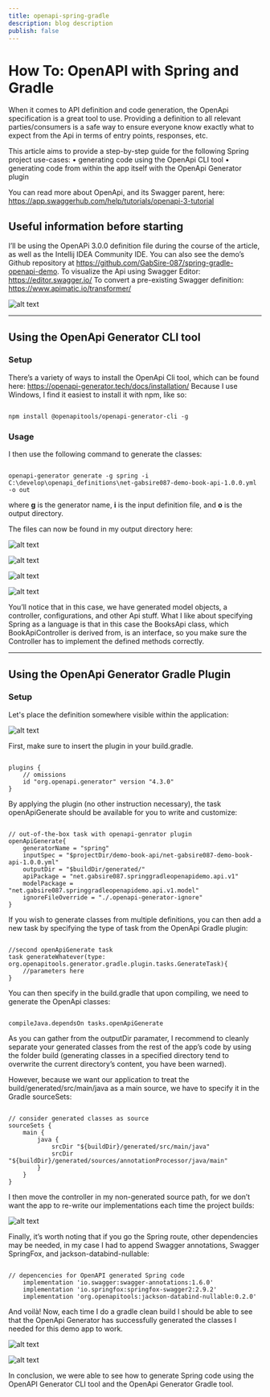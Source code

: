 ```yaml
---
title: openapi-spring-gradle
description: blog description
publish: false
---
```


# How To: OpenAPI with Spring and Gradle

When it comes to API definition and code generation, the OpenApi specification is a great tool to use. Providing a definition to all relevant parties/consumers is a safe way to ensure everyone know exactly what to expect from the Api in terms of entry points, responses, etc. 

This article aims to provide a step-by-step guide for the following Spring project use-cases: 
    • generating code using the OpenApi CLI tool 
    • generating code from within the app itself with the OpenApi Generator plugin 

You can read more about OpenApi, and its Swagger parent, here: https://app.swaggerhub.com/help/tutorials/openapi-3-tutorial

## Useful information before starting

I’ll be using the OpenAPi 3.0.0 definition file during the course of the article, as well as the Intellij IDEA Community IDE. 
You can also see the demo’s Github repository at https://github.com/GabSire-087/spring-gradle-openapi-demo. 
To visualize the Api using Swagger Editor: https://editor.swagger.io/ 
To convert a pre-existing Swagger definition: https://www.apimatic.io/transformer/

![alt text](assets/images/article_openapi/001_swagger_editor.jpg "No image available")

***

## Using the OpenApi Generator CLI tool

### Setup

There’s a variety of ways to install the OpenApi Cli tool, which can be found here: https://openapi-generator.tech/docs/installation/ 
Because I use Windows, I find it easiest to install it with npm, like so:

<pre class="language-bash"><code class="language-bash">
npm install @openapitools/openapi-generator-cli -g
</code></pre>

### Usage

I then use the following command to generate the classes: 

<pre class="language-bash"><code class="language-bash">
openapi-generator generate -g spring -i C:\develop\openapi_definitions\net-gabsire087-demo-book-api-1.0.0.yml -o out
</code></pre>

where **g** is the generator name, **i** is the input definition file, and **o** is the output directory.

The files can now be found in my output directory here:

![alt text](assets/images/article_openapi/002_open_api_cli_generate.jpg "No image available")

![alt text](assets/images/article_openapi/003_open_api_generate_src.jpg "No image available")

![alt text](assets/images/article_openapi/004_open_api_g_api.jpg "No image available")

![alt text](assets/images/article_openapi/005_open_api_models.jpg "No image available")

You’ll notice that in this case, we have generated model objects, a controller, configurations, and other Api stuff. 
What I like about specifying Spring as a language is that in this case the BooksApi class, which BookApiController is derived from, is an interface, so you make sure the Controller has to implement the defined methods correctly. 

***

## Using the OpenApi Generator Gradle Plugin

### Setup

Let's place the definition somewhere visible within the application:

![alt text](assets/images/article_openapi/007_contract_placement.jpg "No image available")

First, make sure to insert the plugin in your build.gradle.

<pre class="language-groovy"><code class="language-groovy">
plugins {
	// omissions
	id "org.openapi.generator" version "4.3.0"
}
</code></pre>

By applying the plugin (no other instruction necessary), the task openApiGenerate should be available for you to write and customize:

<pre class="language-groovy"><code class="language-groovy">
// out-of-the-box task with openapi-genrator plugin
openApiGenerate{
	generatorName = "spring"
	inputSpec = "$projectDir/demo-book-api/net-gabsire087-demo-book-api-1.0.0.yml"
	outputDir = "$buildDir/generated/"
	apiPackage = "net.gabsire087.springgradleopenapidemo.api.v1"
	modelPackage = "net.gabsire087.springgradleopenapidemo.api.v1.model"
	ignoreFileOverride = "./.openapi-generator-ignore"
}
</code></pre>

If you wish to generate classes from multiple definitions, you can then add a new task by specifying the type of task from the OpenApi Gradle plugin: 

<pre class="language-groovy"><code class="language-groovy">
//second openApiGenerate task
task generateWhatever(type: org.openapitools.generator.gradle.plugin.tasks.GenerateTask){
    //parameters here
} 
</code></pre>

You can then specify in the build.gradle that upon compiling, we need to generate the OpenApi classes: 

<pre class="language-groovy"><code class="language-groovy">
compileJava.dependsOn tasks.openApiGenerate
</code></pre>

As you can gather from the outputDir paramater, I recommend to cleanly separate your generated classes from the rest of the app’s code by using the folder build (generating classes in a specified directory tend to overwrite the current directory’s content, you have been warned). 

However, because we want our application to treat the build/generated/src/main/java as a main source, we have to specify it in the Gradle sourceSets: 

<pre class="language-groovy"><code class="language-groovy">
// consider generated classes as source
sourceSets {
	main {
		java {
			srcDir "${buildDir}/generated/src/main/java"
			srcDir "${buildDir}/generated/sources/annotationProcessor/java/main"
		}
	}
}
</code></pre>

I then move the controller in my non-generated source path, for we don’t want the app to re-write our implementations each time the project builds:

![alt text](assets/images/article_openapi/008_controller_move.jpg "No image available")


Finally, it’s worth noting that if you go the Spring route, other dependencies may be needed, in my case I had to append Swagger annotations, Swagger SpringFox, and jackson-databind-nullable:

<pre class="language-groovy"><code class="language-groovy">
// depencencies for OpenAPI generated Spring code
	implementation 'io.swagger:swagger-annotations:1.6.0'
	implementation 'io.springfox:springfox-swagger2:2.9.2'
	implementation 'org.openapitools:jackson-databind-nullable:0.2.0'
</code></pre>

And voilà! Now, each time I do a gradle clean build I should be able to see that the OpenApi Generator has successfully generated the classes I needed for this demo app to work.

![alt text](assets/images/article_openapi/009_tasks_output.jpg "No image available")

![alt text](assets/images/article_openapi/010_build_classes.jpg "No image available")

In conclusion, we were able to see how to generate Spring code using the OpenAPI Generator CLI tool and the OpenApi Generator Gradle tool.
